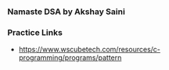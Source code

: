 ### Namaste DSA by Akshay Saini

### Practice Links

-  https://www.wscubetech.com/resources/c-programming/programs/pattern
